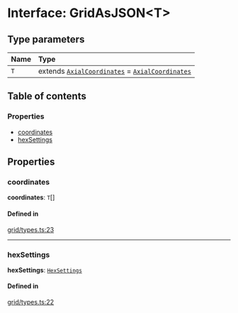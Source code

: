 # Interface: GridAsJSON<T\>

## Type parameters

| Name | Type |
| :------ | :------ |
| `T` | extends [`AxialCoordinates`](AxialCoordinates.md) = [`AxialCoordinates`](AxialCoordinates.md) |

## Table of contents

### Properties

- [coordinates](GridAsJSON.md#coordinates)
- [hexSettings](GridAsJSON.md#hexSettings)

## Properties

### <a id="coordinates" name="coordinates"></a> coordinates

 **coordinates**: `T`[]

#### Defined in

[grid/types.ts:23](https://github.com/flauwekeul/honeycomb/blob/master/src/grid/types.ts#L23)

___

### <a id="hexSettings" name="hexSettings"></a> hexSettings

 **hexSettings**: [`HexSettings`](HexSettings.md)

#### Defined in

[grid/types.ts:22](https://github.com/flauwekeul/honeycomb/blob/master/src/grid/types.ts#L22)
